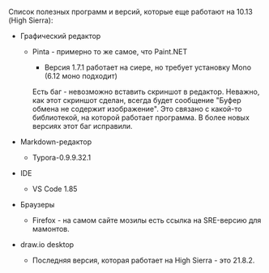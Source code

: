 Список полезных программ и версий, которые еще работают на 10.13 (High Sierra):

* Графический редактор
  * Pinta - примерно то же самое, что Paint.NET
    
    * Версия 1.7.1 работает на сиере, но требует установку Mono (6.12 моно подходит)
    
    Есть баг - невозможно вставить скриншот в редактор. Неважно, как этот скриншот сделан, всегда будет сообщение "Буфер обмена не содержит изображение". Это связано с какой-то библиотекой, на которой работает программа. В более новых версиях этот баг исправили.
  
* Markdown-редактор
  
  * Typora-0.9.9.32.1
  
* IDE
  
  * VS Code 1.85
  
* Браузеры
  
  * Firefox - на самом сайте мозилы есть ссылка на SRE-версию для мамонтов.
  
* draw.io desktop

  * Последняя версия, которая работает на High Sierra - это 21.8.2.